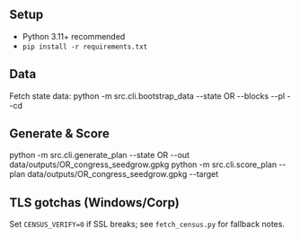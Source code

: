 ## Setup
- Python 3.11+ recommended
- `pip install -r requirements.txt`

## Data
Fetch state data:
python -m src.cli.bootstrap_data --state OR --blocks --pl --cd

## Generate & Score
python -m src.cli.generate_plan --state OR --out data/outputs/OR_congress_seedgrow.gpkg
python -m src.cli.score_plan --plan data/outputs/OR_congress_seedgrow.gpkg --target <TARGET>

## TLS gotchas (Windows/Corp)
Set `CENSUS_VERIFY=0` if SSL breaks; see `fetch_census.py` for fallback notes.
